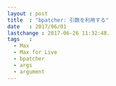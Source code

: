 ```yaml
---
layout : post
title  : "bpatcher: 引数を利用する"
date   : 2017/06/01
lastchange : 2017-06-26 11:32:48.
tags   :
  - Max
  - Max for Live
  - bpatcher
  - args
  - argument
---
```



